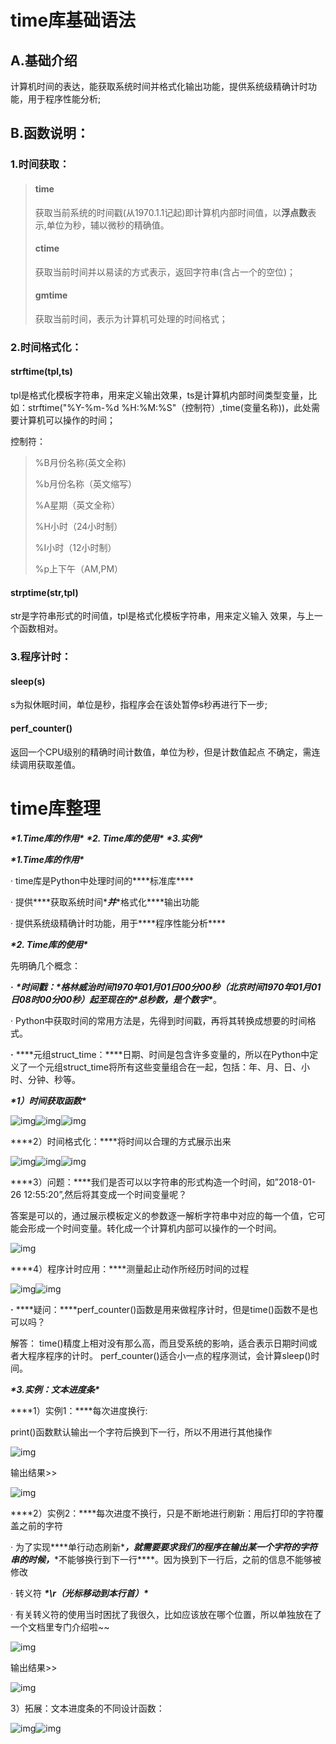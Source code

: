# time库基础语法

## A.基础介绍

计算机时间的表达，能获取系统时间并格式化输出功能，提供系统级精确计时功能，用于程序性能分析;

## B.函数说明：

### 1.时间获取：

> #### time   				
>
> 获取当前系统的时间戳(从1970.1.1记起)即计算机内部时间值，以**浮点数**表示,单位为秒，辅以微秒的精确值。
>
> #### ctime     				
>
> 获取当前时间并以易读的方式表示，返回字符串(含占一个的空位)；
>
> #### gmtime
>
> 获取当前时间，表示为计算机可处理的时间格式；

### 2.时间格式化：

#### strftime(tpl,ts)			 

tpl是格式化模板字符串，用来定义输出效果，ts是计算机内部时间类型变量，比如：strftime("%Y-%m-%d %H:%M:%S"（控制符）,time(变量名称))，此处需要计算机可以操作的时间；

控制符：

> %B月份名称(英文全称)
>
> %b月份名称（英文缩写）
>
> %A星期（英文全称）
>
> %H小时（24小时制）
>
> %I小时（12小时制）
>
> %p上下午（AM,PM）
>

#### strptime(str,tpl)		

str是字符串形式的时间值，tpl是格式化模板字符串，用来定义输入					效果，与上一个函数相对。

### 3.程序计时：

#### sleep(s)     		

s为拟休眠时间，单位是秒，指程序会在该处暂停s秒再进行下一步; 

#### perf_counter()  		

返回一个CPU级别的精确时间计数值，单位为秒，但是计数值起点					不确定，需连续调用获取差值。

 

# time库整理

***\*1.Time库的作用\****
***\*2. Time库的使用\****
***\*3.实例\****

***\*1.Time库的作用\****

· time库是Python中处理时间的***\*标准库\****

· 提供***\*获取系统时间\****并***\*格式化\****输出功能

· 提供系统级精确计时功能，用于***\*程序性能分析\****

***\*2. Time库的使用\****

先明确几个概念：

**·** ***\*时间戳：\****格林威治时间1970年01月01日00分00秒（北京时间1970年01月01日08时00分00秒）起至现在的***\*总秒数，是个数字\****。

· Python中获取时间的常用方法是，先得到时间戳，再将其转换成想要的时间格式。

**·** ***\*元组struct_time：\****日期、时间是包含许多变量的，所以在Python中定义了一个元组struct_time将所有这些变量组合在一起，包括：年、月、日、小时、分钟、秒等。

***\*1）时间获取函数\****

![img](file:///C:\Users\Hedge\AppData\Local\Temp\ksohtml6192\wps2.png)![img](file:///C:\Users\Hedge\AppData\Local\Temp\ksohtml6192\wps3.jpg)![img](file:///C:\Users\Hedge\AppData\Local\Temp\ksohtml6192\wps4.jpg) 

***\*2）时间格式化：\****将时间以合理的方式展示出来

![img](file:///C:\Users\Hedge\AppData\Local\Temp\ksohtml6192\wps5.png)![img](file:///C:\Users\Hedge\AppData\Local\Temp\ksohtml6192\wps6.png)![img](file:///C:\Users\Hedge\AppData\Local\Temp\ksohtml6192\wps7.png) 

***\*3）问题：\****我们是否可以以字符串的形式构造一个时间，如”2018-01-26 12:55:20”,然后将其变成一个时间变量呢？

答案是可以的，通过展示模板定义的参数逐一解析字符串中对应的每一个值，它可能会形成一个时间变量。转化成一个计算机内部可以操作的一个时间。

![img](file:///C:\Users\Hedge\AppData\Local\Temp\ksohtml6192\wps8.png) 

***\*4）程序计时应用：\****测量起止动作所经历时间的过程

![img](file:///C:\Users\Hedge\AppData\Local\Temp\ksohtml6192\wps9.png)![img](file:///C:\Users\Hedge\AppData\Local\Temp\ksohtml6192\wps10.jpg) 

**·** ***\*疑问：\****perf_counter()函数是用来做程序计时，但是time()函数不是也可以吗？

解答：
time()精度上相对没有那么高，而且受系统的影响，适合表示日期时间或者大程序程序的计时。
perf_counter()适合小一点的程序测试，会计算sleep()时间。

***\*3.实例：文本进度条\****

***\*1）实例1：\****每次进度换行:

print()函数默认输出一个字符后换到下一行，所以不用进行其他操作

![img](file:///C:\Users\Hedge\AppData\Local\Temp\ksohtml6192\wps11.jpg) 

输出结果>>

![img](file:///C:\Users\Hedge\AppData\Local\Temp\ksohtml6192\wps12.jpg) 

***\*2）实例2：\****每次进度不换行，只是不断地进行刷新：用后打印的字符覆盖之前的字符

· 为了实现***\*单行动态刷新\****，就需要要求我们的程序在输出某一个字符的字符串的时候，***\*不能够换行到下一行\****。因为换到下一行后，之前的信息不能够被修改

· 转义符 ***\*\r（光标移动到本行首）\****

· 有关转义符的使用当时困扰了我很久，比如应该放在哪个位置，所以单独放在了一个文档里专门介绍啦~~

![img](file:///C:\Users\Hedge\AppData\Local\Temp\ksohtml6192\wps13.png) 

输出结果>>

![img](file:///C:\Users\Hedge\AppData\Local\Temp\ksohtml6192\wps14.jpg) 

3）拓展：文本进度条的不同设计函数：

![img](file:///C:\Users\Hedge\AppData\Local\Temp\ksohtml6192\wps15.jpg)![img](file:///C:\Users\Hedge\AppData\Local\Temp\ksohtml6192\wps16.jpg) 

 